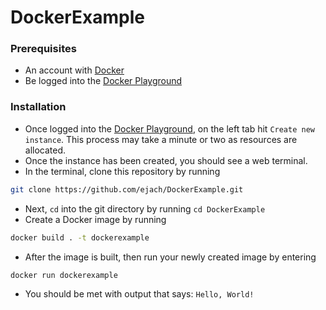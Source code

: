 # DockerExample
### Prerequisites
- An account with [Docker](https://hub.docker.com/)
- Be logged into the [Docker Playground](https://labs.play-with-docker.com)
### Installation
- Once logged into the [Docker Playground](https://labs.play-with-docker.com), on the left tab hit `Create new instance`. This process may take a minute or two as resources are allocated.
- Once the instance has been created, you should see a web terminal.
- In the terminal, clone this repository by running
```bash
git clone https://github.com/ejach/DockerExample.git
```
- Next, `cd` into the git directory by running `cd DockerExample`
- Create a Docker image by running
```bash
docker build . -t dockerexample
```
- After the image is built, then run your newly created image by entering
```bash
docker run dockerexample
```
- You should be met with output that says: `Hello, World!`
